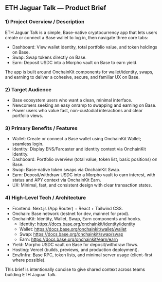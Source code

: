 ## ETH Jaguar Talk — Product Brief

### 1) Project Overview / Description
ETH Jaguar Talk is a simple, Base-native cryptocurrency app that lets users create or connect a Base wallet to log in, then navigate three core tabs:
- Dashboard: View wallet identity, total portfolio value, and token holdings on Base.
- Swap: Swap tokens directly on Base.
- Earn: Deposit USDC into a Morpho vault on Base to earn yield.

The app is built around OnchainKit components for wallet/identity, swaps, and earning to deliver a cohesive, secure, and familiar UX on Base.

### 2) Target Audience
- Base ecosystem users who want a clean, minimal interface.
- Newcomers seeking an easy onramp to swapping and earning on Base.
- Power users who value fast, non-custodial interactions and clear portfolio views.

### 3) Primary Benefits / Features
- Wallet: Create or connect a Base wallet using OnchainKit Wallet; seamless login.
- Identity: Display ENS/Farcaster and identity context via OnchainKit Identity.
- Dashboard: Portfolio overview (total value, token list, basic positions) on Base.
- Swap: Base-native token swaps via OnchainKit Swap.
- Earn: Deposit/withdraw USDC into a Morpho vault to earn interest, with status and APY context via OnchainKit Earn.
- UX: Minimal, fast, and consistent design with clear transaction states.

### 4) High-Level Tech / Architecture
- Frontend: Next.js (App Router) + React + Tailwind CSS.
- Onchain: Base network (testnet for dev, mainnet for prod).
- OnchainKit: Identity, Wallet, Swap, Earn components and hooks.
  - Identity: https://docs.base.org/onchainkit/identity/identity
  - Wallet: https://docs.base.org/onchainkit/wallet/wallet
  - Swap: https://docs.base.org/onchainkit/swap/swap
  - Earn: https://docs.base.org/onchainkit/earn/earn
- Yield: Morpho USDC vault on Base for deposit/withdraw flows.
- Hosting: Vercel (builds, previews, and production deployment).
- Env/Infra: Base RPC, token lists, and minimal server usage (client-first where possible). 

This brief is intentionally concise to give shared context across teams building ETH Jaguar Talk.


